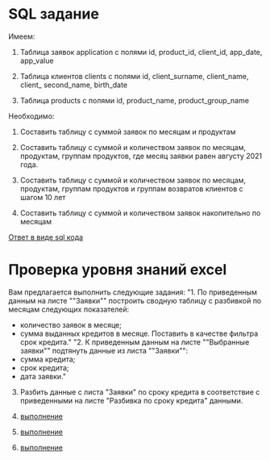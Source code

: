 # SQL задание
Имеем:

1. Таблица заявок application с полями id, product_id, client_id, app_date, app_value

2. Таблица клиентов clients с полями id, client_surname, client_name, client_ second_name, birth_date

3. Таблица products с полями id, product_name, product_group_name

Необходимо:

1. Составить таблицу с суммой заявок по месяцам и продуктам

2. Составить таблицу с суммой и количеством заявок по месяцам, продуктам, группам продуктов, где месяц заявки равен августу 2021 года.

3. Составить таблицу с суммой и количеством заявок по месяцам, продуктам, группам продуктов и группам возвратов клиентов с шагом 10 лет

4. Составить таблицу с суммой и количеством заявок накопительно по месяцам

[Ответ в виде sql кода](https://github.com/EsSanches/DE-step/blob/main/test_ab_bank/Script-2.sql)


# Проверка уровня знаний excel 

Вам предлагается выполнить следующие задания:
"1. По приведенным данным на листе ""Заявки"" построить сводную таблицу с разбивкой по месяцам следующих показателей:
- количество заявок в месяце;
- сумма выданных кредитов в месяце.
Поставить в качестве фильтра срок кредита."
"2. К приведенным данным на листе ""Выбранные заявки"" подтянуть данные из листа ""Заявки"":
- сумма кредита;
- срок кредита;
- дата заявки."
3. Разбить данные с листа "Заявки" по сроку кредита в соответствие с приведенными на листе "Разбивка по сроку кредита" данными.

1. [выполнение](https://github.com/EsSanches/DE-step/blob/main/test_ab_bank/Test_ab_bank_1.ipynb)

2. [выполнение](https://github.com/EsSanches/DE-step/blob/main/test_ab_bank/test_ab_bank_2.ipynb)

3. [выполнение](https://github.com/EsSanches/DE-step/blob/main/test_ab_bank/test_ab_bank_3.ipynb)
   
